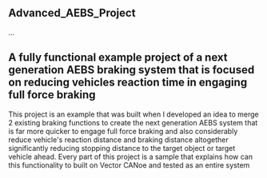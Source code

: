 ## Advanced_AEBS_Project

...
## A fully functional example project of a next generation AEBS braking system that is focused on reducing vehicles reaction time in engaging full force braking

This project is an example that was built when I developed an idea to merge 2 existing braking functions to create the next generation AEBS system that is far more quicker to engage full force braking and also considerably reduce vehicle's reaction distance and braking distance altogether significantly reducing stopping distance to the target object or target vehicle ahead. Every part of this project is a sample that explains how can this functionality to built on Vector CANoe and tested as an entire system


